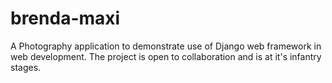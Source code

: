 # brenda-maxi

A Photography application to demonstrate use of Django web framework in web development.
The project is open to collaboration and is at it's infantry stages.
